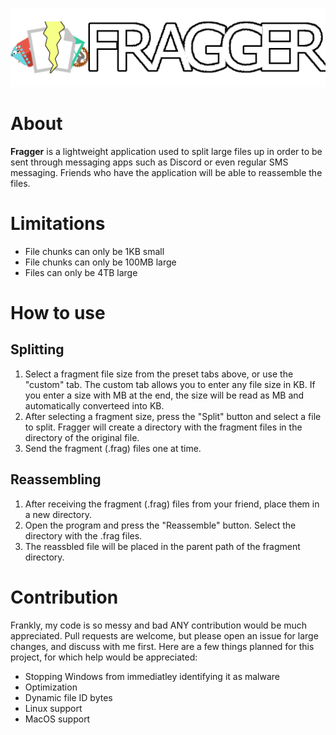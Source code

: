 ![1723243069734](images/README/logo.png)

# About

**Fragger** is a lightweight application used to split large files up in order to be sent through messaging apps such as Discord or even regular SMS messaging. Friends who have the application will be able to reassemble the files.

# Limitations

* File chunks can only be 1KB small
* File chunks can only be 100MB large
* Files can only be 4TB large

# How to use

## Splitting

1. Select a fragment file size from the preset tabs above, or use the "custom" tab. The custom tab allows you to enter any file size in KB. If you enter a size with MB at the end, the size will be read as MB and automatically converteed into KB.
2. After selecting a fragment size, press the "Split" button and select a file to split. Fragger will create a directory with the fragment files in the directory of the original file.
3. Send the fragment (.frag) files one at time.

## Reassembling

1. After receiving the fragment (.frag) files from your friend, place them in a new directory.
2. Open the program and press the "Reassemble" button. Select the directory with the .frag files.
3. The reassbled file will be placed in the parent path of the fragment directory.

# Contribution

Frankly, my code is so messy and bad ANY contribution would be much appreciated. Pull requests are welcome, but please open an issue for large changes, and discuss with me first.
Here are a few things planned for this project, for which help would be appreciated:
* Stopping Windows from immediatley identifying it as malware
* Optimization
* Dynamic file ID bytes
* Linux support
* MacOS support

